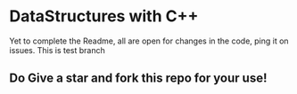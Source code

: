 # DataStructures with C++
   Yet to complete the Readme, all are open for changes in the code, ping it on issues.
   This is test branch
## Do Give a star and fork this repo for your use!
